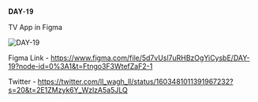 𝐃𝐀𝐘-𝟏𝟗

TV App in Figma

![DAY-19](https://user-images.githubusercontent.com/85480387/207956425-d5685753-9af1-4401-90a6-f8c91e66aa13.jpg)

Figma Link - https://www.figma.com/file/5d7vUsl7uRHBzOgYiCysbE/DAY-19?node-id=0%3A1&t=Ftngo3F3WtefZaF2-1

Twitter - https://twitter.com/ll_wagh_ll/status/1603481011391967232?s=20&t=2E1ZMzyk6Y_WzlzA5a5JLQ

